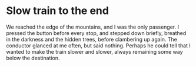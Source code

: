Slow train to the end
=====================
We reached the edge of the mountains, and I was the only passenger. I pressed the button before every stop, and stepped down briefly, breathed in the darkness and the hidden trees, before clambering up again. The conductor glanced at me often, but said nothing. Perhaps he could tell that I wanted to make the train slower and slower, always remaining some way below the destination.